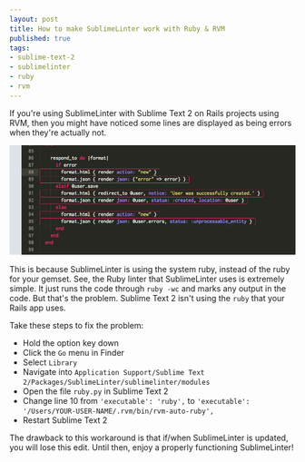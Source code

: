 ```yaml
---
layout: post
title: How to make SublimeLinter work with Ruby & RVM
published: true
tags:
- sublime-text-2
- sublimelinter
- ruby
- rvm
---
```


If you're using SublimeLinter with Sublime Text 2 on Rails projects using RVM, then you might have noticed some lines are displayed as being errors when they're actually not.

![format.html lines are reported as containing errors](/assets/attachments/linter.png "Example SublimeLinter False Positive")

This is because SublimeLinter is using the system ruby, instead of the ruby for your gemset. See, the Ruby linter that SublimeLinter uses is extremely simple. It just runs the code through `ruby -wc` and marks any output in the code. But that's the problem. Sublime Text 2 isn't using the `ruby` that your Rails app uses.

Take these steps to fix the problem:

* Hold the option key down
* Click the `Go` menu in Finder
* Select `Library`
* Navigate into `Application Support/Sublime Text 2/Packages/SublimeLinter/sublimelinter/modules`
* Open the file `ruby.py` in Sublime Text 2
* Change line 10 from `'executable': 'ruby',` to `'executable': '/Users/YOUR-USER-NAME/.rvm/bin/rvm-auto-ruby',`
* Restart Sublime Text 2

The drawback to this workaround is that if/when SublimeLinter is updated, you will lose this edit. Until then, enjoy a properly functioning SublimeLinter!
